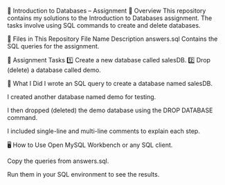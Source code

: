 📘 Introduction to Databases – Assignment
🎯 Overview
This repository contains my solutions to the Introduction to Databases assignment.
The tasks involve using SQL commands to create and delete databases.



📂 Files in This Repository
File Name	Description
answers.sql	Contains the SQL queries for the assignment.



📝 Assignment Tasks
1️⃣ Create a new database called salesDB.
2️⃣ Drop (delete) a database called demo.



📄 What I Did
I wrote an SQL query to create a database named salesDB.

I created another database named demo for testing.

I then dropped (deleted) the demo database using the DROP DATABASE command.

I included single-line and multi-line comments to explain each step.



🖥️ How to Use
Open MySQL Workbench or any SQL client.

Copy the queries from answers.sql.

Run them in your SQL environment to see the results.


